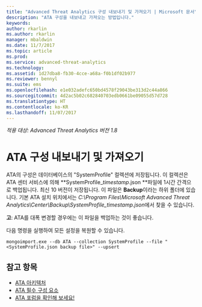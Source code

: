 ```yaml
---
title: "Advanced Threat Analytics 구성 내보내기 및 가져오기 | Microsoft 문서"
description: "ATA 구성을 내보내고 가져오는 방법입니다."
keywords: 
author: rkarlin
ms.author: rkarlin
manager: mbaldwin
ms.date: 11/7/2017
ms.topic: article
ms.prod: 
ms.service: advanced-threat-analytics
ms.technology: 
ms.assetid: 1d27dba8-fb30-4cce-a68a-f0b1df02b977
ms.reviewer: bennyl
ms.suite: ems
ms.openlocfilehash: e1e032adefc650bd4578f29043be313d2c44a866
ms.sourcegitcommit: 4d2ac5b02c682840703edb0661be09055d57d728
ms.translationtype: HT
ms.contentlocale: ko-KR
ms.lasthandoff: 11/07/2017
---
```

*적용 대상: Advanced Threat Analytics 버전 1.8*



# <a name="export-and-import-the-ata-configuration"></a>ATA 구성 내보내기 및 가져오기
ATA의 구성은 데이터베이스의 "SystemProfile" 컬렉션에 저장됩니다.
이 컬렉션은 ATA 센터 서비스에 의해 **SystemProfile_*timestamp*.json **파일에 1시간 간격으로 백업됩니다. 최신 10 버전이 저장됩니다. 이 파일은 **Backup**이라는 하위 폴더에 있습니다. 기본 ATA 설치 위치에서는 *C:\Program Files\Microsoft Advanced Threat Analytics\Center\Backup\SystemProfile_*timestamp*.json*에서 찾을 수 있습니다. 

**고**: ATA를 대폭 변경할 경우에는 이 파일을 백업하는 것이 좋습니다.

다음 명령을 실행하여 모든 설정을 복원할 수 있습니다.

`mongoimport.exe --db ATA --collection SystemProfile --file "<SystemProfile.json backup file>" --upsert`

## <a name="see-also"></a>참고 항목
- [ATA 아키텍처](ata-architecture.md)
- [ATA 필수 구성 요소](ata-prerequisites.md)
- [ATA 포럼을 확인해 보세요!](https://social.technet.microsoft.com/Forums/security/home?forum=mata)


